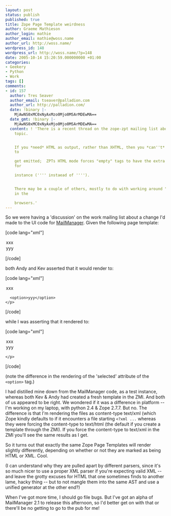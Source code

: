 ```yaml
---
layout: post
status: publish
published: true
title: Zope Page Template weirdness
author: Graeme Mathieson
author_login: mathie
author_email: mathie@woss.name
author_url: http://woss.name/
wordpress_id: 148
wordpress_url: http://woss.name/?p=148
date: 2005-10-14 15:20:59.000000000 +01:00
categories:
- Geekery
- Python
- Work
tags: []
comments:
- id: 157
  author: Tres Seaver
  author_email: tseaver@palladion.com
  author_url: http://palladion.com/
  date: !binary |-
    MjAwNS0xMC0xNyAxMzo0Mjo0MSArMDEwMA==
  date_gmt: !binary |-
    MjAwNS0xMC0xNyAxMjo0Mjo0MSArMDEwMA==
  content: ! 'There is a recent thread on the zope-zpt mailing list about just this
    topic.


    If you *need* HTML as output, rather than XHTML, then you *can''t* allow the XML-isms
    to

    get emitted;  ZPTs HTML mode forces "empty" tags to have the extra space added,
    for

    instance ('''' instaead of '''').


    There may be a couple of others, mostly to do with working around "quirks mode"
    in the

    browsers.'
---
```

So we were having a 'discussion' on the work mailing list about a change I'd made to the UI code for <a href="http://www.logicalware.com/">MailManager</a>.  Given the following page template:

[code lang="xml"]<?xml version="1.0" encoding="utf-8"?>
<!DOCTYPE html PUBLIC "-//W3C//DTD XHTML 1.0 Strict//EN"
                      "http://www.w3.org/TR/xhtml1/DTD/xhtml1-strict.dtd">
<html xmlns="http://www.w3.org/1999/xhtml" lang="en" xml:lang="en" i18n:attributes="lang language; xml:lang language"
  xmlns:tal="http://xml.zope.org/namespaces/tal"
  xmlns:metal="http://xml.zope.org/namespaces/metal"
  xmlns:i18n="http://xml.zope.org/namespaces/i18n">
  <head>
    <title tal:content="template/title">The title</title>
  </head>
  <body>
    <p>
      <option tal:attributes="selected python:1==1">xxx</option>
      <option tal:attributes="selected python:1==0">yyy</option>
    </p>
  </body>
</html>[/code]

both Andy and Kev asserted that it would render to:

[code lang="xml"]<?xml version="1.0" encoding="utf-8"?>
<!DOCTYPE html PUBLIC "-//W3C//DTD XHTML 1.0 Strict//EN"
                      "http://www.w3.org/TR/xhtml1/DTD/xhtml1-strict.dtd">
<html xmlns="http://www.w3.org/1999/xhtml" lang="en"
      xml:lang="en">
  <head>
    <title></title>
  </head>
  <body>
    <p>
      <option selected="selected">xxx</option>

      <option>yyy</option>
    </p>
  </body>
</html>[/code]

while I was asserting that it rendered to:

[code lang="xml"]<?xml version="1.0" encoding="utf-8"?>
<!DOCTYPE html PUBLIC "-//W3C//DTD XHTML 1.0 Strict//EN"
                      "http://www.w3.org/TR/xhtml1/DTD/xhtml1-strict.dtd">
<html xmlns="http://www.w3.org/1999/xhtml" lang="en"
      xml:lang="en">
  <head>
    <title></title>
  </head>
  <body>
    <p>
      <option selected="True">xxx</option>
      <option selected="False">yyy</option>

    </p>
  </body>
</html>[/code]

(note the difference in the rendering of the 'selected' attribute of the <code>&lt;option&gt;</code> tag.)

I had distilled mine down from the MailManager code, as a test instance, whereas both Kev &amp; Andy had created a fresh template in the ZMI.  And both of us appeared to be right.  We wondered if it was a difference in platform -- I'm working on my laptop, with python 2.4 &amp; Zope 2.7.7.  But no.  The difference is that I'm rendering the files as content-type text/xml (which Zope kindly defaults to if it encounters a file starting <code>&lt;?xml ...</code> whereas they were forcing the content-type to text/html (the default if you create a template through the ZMI).  If you force the content-type to text/xml in the ZMI you'll see the same results as I get.

So it turns out that exactly the same Zope Page Templates will render slightly differently, depending on whether or not they are marked as being HTML or XML.  Cool.

(I can understand why they are pulled apart by different parsers, since it's so much nicer to use a proper XML parser if you're expecting valid XML -- and leave the grotty excuses for HTML that one sometimes finds to another lame, hacky thing -- but to not mangle them into the same AST and use a unified generator at the other end?)

When I've got more time, I should go file bugs.  But I've got an alpha of MailManager 2.1 to release this afternoon, so I'd better get on with that or there'll be no getting to go to the pub for me!
